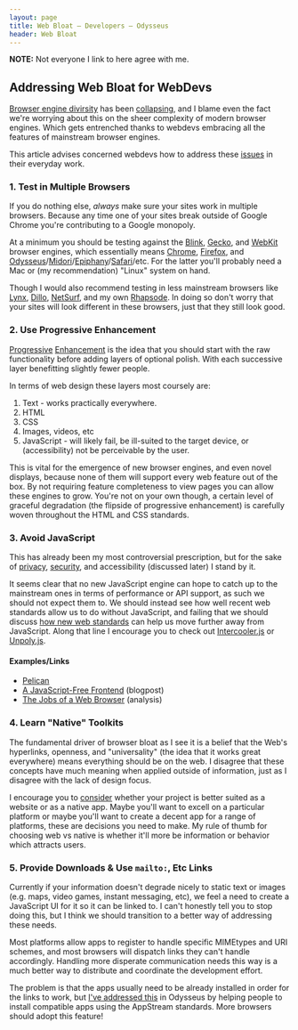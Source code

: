 ```yaml
---
layout: page
title: Web Bloat — Developers — Odysseus
header: Web Bloat
---
```


**NOTE:** Not everyone I link to here agree with me.

## Addressing Web Bloat for WebDevs
[Browser engine divirsity](https://css-tricks.com/the-ecological-impact-of-browser-diversity/) has been [collapsing](https://blog.mozilla.org/blog/2018/12/06/goodbye-edge/), and I blame even the fact we're worrying about this on the sheer complexity of modern browser engines. Which gets entrenched thanks to webdevs embracing all the features of mainstream browser engines.

This article advises concerned webdevs how to address these [issues](https://www.devever.net/~hl/xhtml2) in their everyday work.

### 1. Test in Multiple Browsers
If you do nothing else, *always* make sure your sites work in multiple browsers. Because any time one of your sites break outside of Google Chrome you're contributing to a Google monopoly.

At a minimum you should be testing against the [Blink](https://www.chromium.org/blink), [Gecko](https://hg.mozilla.org/mozilla-central/), and [WebKit](https://webkit.org/) browser engines, which essentially means [Chrome](https://www.google.com/chrome/), [Firefox](https://www.mozilla.org/en-US/firefox/new/), and [Odysseus](https://odysseus.adrian.geek.nz/)/[Midori](https://www.midori-browser.org/)/[Epiphany](https://wiki.gnome.org/Apps/Web)/[Safari](https://www.apple.com/safari/)/etc. For the latter you'll probably need a Mac or (my recommendation) "Linux" system on hand.

Though I would also recommend testing in less mainstream browsers like [Lynx](https://lynx.browser.org/), [Dillo](https://www.dillo.org/), [NetSurf](http://www.netsurf-browser.org/), and my own [Rhapsode](https://git.nzoss.org.nz/alcinnz/rhapsode). In doing so don't worry that your sites will look different in these browsers, just that they still look good.

### 2. Use Progressive Enhancement
[Progressive](https://www.smashingmagazine.com/2009/04/progressive-enhancement-what-it-is-and-how-to-use-it/) [Enhancement](https://alistapart.com/article/understandingprogressiveenhancement/) is the idea that you should start with the raw functionality before adding layers of optional polish. With each successive layer benefitting slightly fewer people.

In terms of web design these layers most coursely are:

1. Text - works practically everywhere.
2. HTML
3. CSS
4. Images, videos, etc
5. JavaScript - will likely fail, be ill-suited to the target device, or (accessibility) not be perceivable by the user.

This is vital for the emergence of new browser engines, and even novel displays, because none of them will support every web feature out of the box. By not requiring feature completeness to view pages you can allow these engines to grow. You're not on your own though, a certain level of graceful degradation (the flipside of progressive enhancement) is carefully woven throughout the HTML and CSS standards.

### 3. Avoid JavaScript
This has already been my most controversial prescription, but for the sake of [privacy](https://media.libreplanet.org/u/libreplanet/m/who-s-afraid-of-spectre-and-meltdown/), [security](https://mdsattacks.com/#accordion-tab-1-heading-11), and accessibility (discussed later) I stand by it.

It seems clear that no new JavaScript engine can hope to catch up to the mainstream ones in terms of performance or API support, as such we should not expect them to. We should instead see how well recent web standards allow us to do without JavaScript, and failing that we should discuss [how new web standards](http://john.ankarstrom.se/replacing-javascript/) can help us move further away from JavaScript. Along that line I encourage you to check out [Intercooler.js](http://intercoolerjs.org/) or [Unpoly.js](https://unpoly.com/).

#### Examples/Links

* [Pelican](https://mcss.mosra.cz/themes/pelican/)
* [A JavaScript-Free Frontend](https://dev.to/winduptoy/a-javascript-free-frontend-2d3e) (blogpost)
* [The Jobs of a Web Browser](https://old.reddit.com/r/dredmorbius/comments/256lxu/tabbed_browsing_a_lousy_bandaid_over_poor_browser/) (analysis)

### 4. Learn "Native" Toolkits
The fundamental driver of browser bloat as I see it is a belief that the Web's hyperlinks, openness, and "universality" (the idea that it works great everywhere) means everything should be on the web. I disagree that these concepts have much meaning when applied outside of information, just as I disagree with the lack of design focus.

I encourage you to [consider](https://www.smashingmagazine.com/2012/06/mobile-considerations-in-user-experience-design-web-or-native/) whether your project is better suited as a website or as a native app. Maybe you'll want to excell on a particular platform or maybe you'll want to create a decent app for a range of platforms, these are decisions you need to make. My rule of thumb for choosing web vs native is whether it'll more be information or behavior which attracts users.

### 5. Provide Downloads & Use `mailto:`, Etc Links
Currently if your information doesn't degrade nicely to static text or images (e.g. maps, video games, instant messaging, etc), we feel a need to create a JavaScript UI for it so it can be linked to. I can't honestly tell you to stop doing this, but I think we should transition to a better way of addressing these needs.

Most platforms allow apps to register to handle specific MIMEtypes and URI schemes, and most browsers will dispatch links they can't handle accordingly. Handling more disperate communication needs this way is a much better way to distribute and coordinate the development effort.

The problem is that the apps usually need to be already installed in order for the links to work, but [I've addressed this](https://odysseus.adrian.geek.nz/design/2018/06/02/app-suggestions.html) in Odysseus by helping people to install compatible apps using the AppStream standards. More browsers should adopt this feature!
